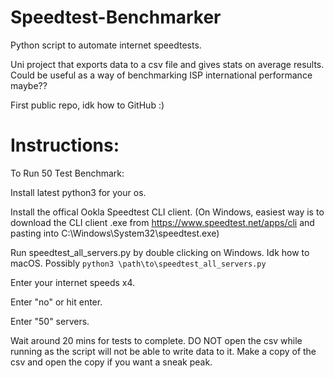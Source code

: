 # Speedtest-Benchmarker
 Python script to automate internet speedtests.
 
 Uni project that exports data to a csv file and gives stats on average results. Could be useful as a way of benchmarking ISP international performance maybe??
 
 First public repo, idk how to GitHub :)

# Instructions:
 To Run 50 Test Benchmark:
 
 Install latest python3 for your os.
 
 Install the offical Ookla Speedtest CLI client. (On Windows, easiest way is to download the CLI client .exe from https://www.speedtest.net/apps/cli and pasting into C:\Windows\System32\speedtest.exe)
 
 Run speedtest_all_servers.py by double clicking on Windows. Idk how to macOS. Possibly `python3 \path\to\speedtest_all_servers.py`
 
 Enter your internet speeds x4.
 
 Enter "no" or hit enter.
 
 Enter "50" servers.
 
 Wait around 20 mins for tests to complete. 
 DO NOT open the csv while running as the script will not be able to write data to it. Make a copy of the csv and open the copy if you want a sneak peak.
